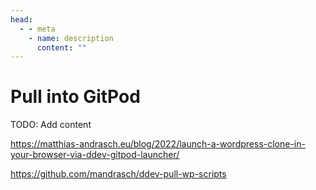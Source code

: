 ```yaml
---
head:
  - - meta
    - name: description
      content: ""
---
```


# Pull into GitPod

TODO: Add content

https://matthias-andrasch.eu/blog/2022/launch-a-wordpress-clone-in-your-browser-via-ddev-gitpod-launcher/

https://github.com/mandrasch/ddev-pull-wp-scripts
